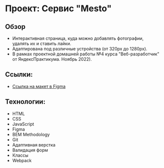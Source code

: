 # Проект: Сервис "Mesto"
## Обзор
- Интерактивная страница, куда можно добавлять фотографии, удалять их и ставить лайки. 
- Адаптирована под различные устройства (от 320px до 1280px). 
- В рамках проектной домашней работы №4 курса "Веб-разработчик" от ЯндексПрактикума. Ноябрь 2022). 

## Ccылки:
<!-- * [Проектная работа на GitHub Pages](https://geteldark.github.io/mesto/) -->
* [Ссылка на макет в Figma](https://www.figma.com/file/2cn9N9jSkmxD84oJik7xL7/JavaScript.-Sprint-4?node-id=0%3A1)

## Технологии: 
* HTML
* CSS 
* JavaScript
* Figma
* BEM Methodology 
* Git 
* Адаптивная верстка
* Валидация форм
* Классы 
* Webpack